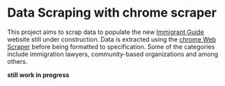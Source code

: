 # Data Scraping with chrome scraper

This project aims to scrap data to populate the new [Immigrant Guide](https://immigrantguide.org/) website still under construction.
Data is extracted using the [chrome Web Scraper](https://www.webscraper.io/) before being formatted to specification. Some of the categories include immigration lawyers, community-based organizations and among others.

**still work in progress**
